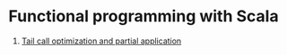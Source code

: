 # Functional programming with Scala
1. [Tail call optimization and partial application](https://medium.com/@yortuc/functional-programming-with-scala-1-2ef8678a741f)